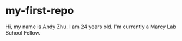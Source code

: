 # my-first-repo
Hi, my name is Andy Zhu. I am 24 years old. I'm currently a Marcy Lab School Fellow.